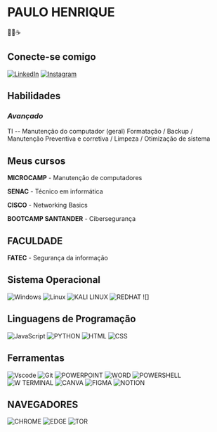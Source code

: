 # **PAULO HENRIQUE**
👨‍💻☕

## Conecte-se comigo
[![LinkedIn](https://img.shields.io/badge/LinkedIn-0077B5?style=for-the-badge&logo=linkedin&logoColor=)](https://www.linkedin.com/in/paulo-henrique-b209bb256/) [![Instagram](https://img.shields.io/badge/-Instagram-%23E4405F?style=for-the-badge&logo=instagram&logoColor=fff)](https://www.instagram.com/libannff/)

## **Habilidades**
### *Avançado*
TI -- Manutenção do computador (geral) Formatação / Backup / Manutenção Preventiva e corretiva / Limpeza / Otimização de sistema

## **Meus cursos**
**MICROCAMP** - Manutenção de computadores

**SENAC** - Técnico em informática

**CISCO** - Networking Basics

**BOOTCAMP SANTANDER** - Cibersegurança

## **FACULDADE**
**FATEC** - Segurança da informação 

## **Sistema Operacional**

![Windows](https://img.shields.io/badge/Windows-000?style=for-the-badge&logo=windows&logoColor=2CA5E0) ![Linux](https://img.shields.io/badge/Linux-000?style=for-the-badge&logo=linux&logoColor=FCC624) ![KALI LINUX](https://img.shields.io/badge/Kali_Linux-557C94?style=for-the-badge&logo=kali-linux&logoColor=white) ![REDHAT](https://img.shields.io/badge/Red%20Hat-EE0000?style=for-the-badge&logo=redhat&logoColor=white) ![]

## **Linguagens de Programação**
![JavaScript](https://img.shields.io/badge/JavaScript-F7DF1E?style=for-the-badge&logo=javascript&logoColor=black) ![PYTHON](https://img.shields.io/badge/Python-14354C?style=for-the-badge&logo=python&logoColor=white) ![HTML](https://img.shields.io/badge/HTML-239120?style=for-the-badge&logo=html5&logoColor=white) ![CSS](https://img.shields.io/badge/CSS-239120?&style=for-the-badge&logo=css3&logoColor=white)

## **Ferramentas**
![Vscode](https://img.shields.io/badge/Visual_Studio_Code-0078D4?style=for-the-badge&logo=visual%20studio%20code&logoColor=white) ![Git](https://img.shields.io/badge/GIT-E44C30?style=for-the-badge&logo=git&logoColor=white) ![POWERPOINT](https://img.shields.io/badge/Microsoft_PowerPoint-B7472A?style=for-the-badge&logo=microsoft-powerpoint&logoColor=white) ![WORD](https://img.shields.io/badge/Microsoft_Word-2B579A?style=for-the-badge&logo=microsoft-word&logoColor=white) ![POWERSHELL](https://img.shields.io/badge/Powershell-2CA5E0?style=for-the-badge&logo=powershell&logoColor=white) ![W TERMINAL](https://img.shields.io/badge/windows%20terminal-4D4D4D?style=for-the-badge&logo=windows%20terminal&logoColor=white) ![CANVA](https://img.shields.io/badge/Canva-%2300C4CC.svg?&style=for-the-badge&logo=Canva&logoColor=white) ![FIGMA](https://img.shields.io/badge/Figma-F24E1E?style=for-the-badge&logo=figma&logoColor=white) ![NOTION](https://img.shields.io/badge/Notion-000000?style=for-the-badge&logo=notion&logoColor=white)

## **NAVEGADORES**
![CHROME](https://img.shields.io/badge/Google_chrome-4285F4?style=for-the-badge&logo=Google-chrome&logoColor=white) ![EDGE](https://img.shields.io/badge/Microsoft_Edge-0078D7?style=for-the-badge&logo=Microsoft-edge&logoColor=white) ![TOR](https://img.shields.io/badge/Tor_Browser-7D4698?style=for-the-badge&logo=Tor-Browser&logoColor=white)
